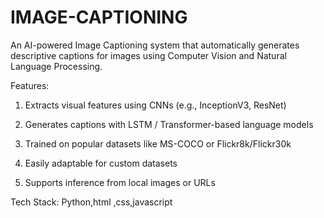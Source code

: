 # IMAGE-CAPTIONING
An AI-powered Image Captioning system that automatically generates descriptive captions for images using Computer Vision and Natural Language Processing.

Features:

1. Extracts visual features using CNNs (e.g., InceptionV3, ResNet)

2. Generates captions with LSTM / Transformer-based language models

3. Trained on popular datasets like MS-COCO or Flickr8k/Flickr30k

4. Easily adaptable for custom datasets

5. Supports inference from local images or URLs

Tech Stack: Python,html ,css,javascript
